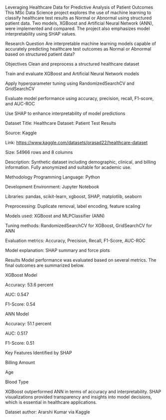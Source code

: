 Leveraging Healthcare Data for Predictive Analysis of Patient Outcomes
This MSc Data Science project explores the use of machine learning to classify healthcare test results as Normal or Abnormal using structured patient data. Two models, XGBoost and Artificial Neural Network (ANN), were implemented and compared. The project also emphasizes model interpretability using SHAP values.

Research Question
Are interpretable machine learning models capable of accurately predicting healthcare test outcomes as Normal or Abnormal based on structured patient data?

Objectives
Clean and preprocess a structured healthcare dataset

Train and evaluate XGBoost and Artificial Neural Network models

Apply hyperparameter tuning using RandomizedSearchCV and GridSearchCV

Evaluate model performance using accuracy, precision, recall, F1-score, and AUC-ROC

Use SHAP to enhance interpretability of model predictions

Dataset
Title: Healthcare Dataset: Patient Test Results

Source: Kaggle

Link: https://www.kaggle.com/datasets/prasad22/healthcare-dataset

Size: 54966 rows and 8 columns

Description: Synthetic dataset including demographic, clinical, and billing information. Fully anonymized and suitable for academic use.

Methodology
Programming Language: Python

Development Environment: Jupyter Notebook

Libraries: pandas, scikit-learn, xgboost, SHAP, matplotlib, seaborn

Preprocessing: Duplicate removal, label encoding, feature scaling

Models used: XGBoost and MLPClassifier (ANN)

Tuning methods: RandomizedSearchCV for XGBoost, GridSearchCV for ANN

Evaluation metrics: Accuracy, Precision, Recall, F1-Score, AUC-ROC

Model explanation: SHAP summary and force plots

Results
Model performance was evaluated based on several metrics. The final outcomes are summarized below.

XGBoost Model

Accuracy: 53.6 percent

AUC: 0.547

F1-Score: 0.54

ANN Model

Accuracy: 51.1 percent

AUC: 0.517

F1-Score: 0.51

Key Features Identified by SHAP

Billing Amount

Age

Blood Type

XGBoost outperformed ANN in terms of accuracy and interpretability. SHAP visualizations provided transparency and insights into model decisions, which is essential in healthcare applications.

Dataset author: Ararshi Kumar via Kaggle
